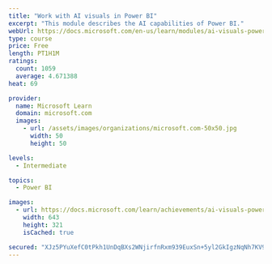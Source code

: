 ```yaml
---
title: "Work with AI visuals in Power BI"
excerpt: "This module describes the AI capabilities of Power BI."
webUrl: https://docs.microsoft.com/en-us/learn/modules/ai-visuals-power-bi/
type: course
price: Free
length: PT1H1M
ratings:
  count: 1059
  average: 4.671388
heat: 69

provider:
  name: Microsoft Learn
  domain: microsoft.com
  images:
    - url: /assets/images/organizations/microsoft.com-50x50.jpg
      width: 50
      height: 50

levels:
  - Intermediate

topics:
  - Power BI

images:
  - url: https://docs.microsoft.com/learn/achievements/ai-visuals-power-bi-social.png
    width: 643
    height: 321
    isCached: true

secured: "XJz5PYuXefC0tPkh1UnDqBXs2WNjirfnRxm939EuxSn+5yl2GkIgzNqNh7KV9LNl71zvMP73cI9+DARS2c7ME3tVVJ3HKcgGHuZRng3AT60+0erkzhQFF1/x7/iH7j9AQDQ4SCE0Q8kQZ7X5LZr1RqsDzaQ6UPxielzxysoItSrWxEhO60RtdSMiDeyipfHXD4GREKbnxATCqoXCWsXp7vd4W04Ne/R+dvwgxiz07YPxcNZXZEThjx2ZbouQ+G8hPYvpYBrrI1hgCVZvCfh/GcrNsj9Ue9ZMkWIlgwdCS4TxKJzPB1REZCYkicIv+Mxk+JQWLB8/1lpJCV26h3NKNw9io4BOOA4OtG8ouUYBDALrJnwfsbzfp5KjPloV34OVb6Ws0RB7AQ4sR+GX4N0J1//HAMUBX0OPpfgTDLdkjwg=;kxxdvBcRDhXQHphBoESR3Q=="
---
```


